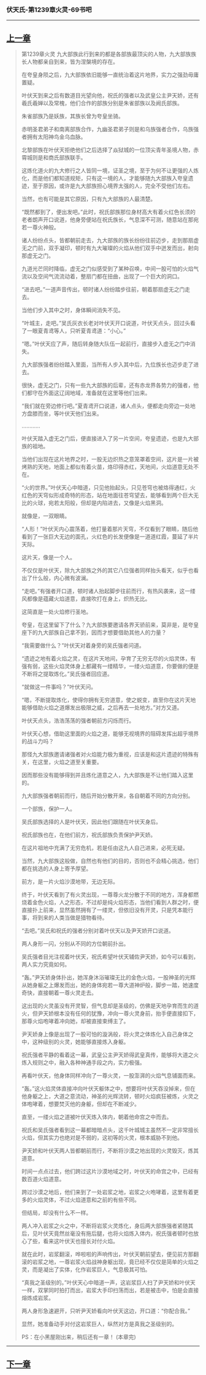 ### 伏天氏-第1239章火灵-69书吧

--------
[上一章](./342290a9f75a31c685276ea28a44f152.md)
--------


>
>
>
>第1239章火灵
>九大部族此行到来的都是各部族最顶尖的人物，九大部族族长人物都亲自到来，皆为涅槃境的存在。
>
>在夸皇身陨之后，九大部族依旧能够一直统治着这片地界，实力之强劲毋庸置疑。
>
>叶伏天到来之后有数道目光望向他，祝氏的强者以及武皇公主尹天娇，还有羲氏羲婵以及常槐，他们合作的部族分别是朱雀部族以及阙氏部族。
>
>朱雀部族乃是妖族，其族长曾为夸皇坐骑。
>
>赤明圣君弟子和南离部族合作，九幽圣君弟子则是和乌族强者合作，乌族强者拥有太阳神鸟金乌血脉。
>
>北黎部族在叶伏天拒绝他们之后选择了焱狱城的一位顶尖青年圣境人物，赤霄城则是和商氏部族联手。
>
>这炼化道火的九大修行之人皆同一境，证圣之境，至于为何不让更强的人炼化，而是他们都知道规矩，只有这一境的人，才能够随九大部族入夸皇遗迹，至于原因，或许是九大部族担心境界太强的人，完全不受他们左右。
>
>当然，也有可能是其它原因，只有九大部族的人最清楚。
>
>“既然都到了，便出发吧。”此时，祝氏部族那位身材高大有着火红色长须的老者朗声开口说道，他身旁便站在祝氏族长，气息深不可测，随意站在那宛若一尊火神般。
>
>诸人纷纷点头，皆都朝前走去，九大部族的族长纷纷往前迈步，走到那扇虚无之门前，双手凝印，顿时有九大璀璨的火焰从他们双手中迸发而出，射向那虚无之门。
>
>九道光芒同时降临，虚无之门似感受到了某种召唤，中间一股可怕的火焰气流以及空间气流流动着，整扇门都在扭曲，出现了一个巨大的洞口。
>
>“进去吧。”一道声音传出，顿时诸人纷纷踏步往前，朝着那扇虚无之门走去。
>
>当他们步入其中之时，身体瞬间消失不见。
>
>“叶城主，走吧。”吴氏灰衣长老对叶伏天开口说道，叶伏天点头，回过头看了一眼夏青鸢等人，只听夏青鸢道：“小心。”
>
>“嗯。”叶伏天应了声，随后转身随大队伍一起前行，直接步入虚无之门中消失。
>
>九大部族强者纷纷踏入里面，当所有人步入其中后，九位族长也迈步走了进去。
>
>很快，虚无之门，只有一些九大部族的后辈，还有赤龙界各势力的强者，他们都守在外面这辽阔地域，准备就在这里等他们出来。
>
>“我们就在旁边修行吧。”夏青鸢开口说道，诸人点头，便都走向旁边一处地方盘膝而坐，等叶伏天他们出来。
>
>…………
>
>叶伏天踏入虚无之门后，便直接进入了另一片空间，夸皇遗迹，也是九大部族的祖地。
>
>当他们出现在这片地界之时，一股无边炽热之意笼罩着空间，这片是一片被烤熟的天地，地面上都似有着火苗，烙印得赤红，天地间，火焰道意无处不在。
>
>“火的世界。”叶伏天心中暗道，只见他抬起头，只见苍穹也被烙得通红，火红色的天穹似形成奇特的形态，站在地面往苍穹望去，能够看到两个巨大无比的火球，宛若太阳般，但却是内陷进去，又像是火焰黑洞。
>
>就像是，一双眼睛。
>
>“人形！”叶伏天内心震荡着，他打量着那片天穹，不仅看到了眼睛，随后他看到了一张巨大无边的面孔，火红色的长发便像是一道道红霞，蔓延了半片天际。
>
>这片天，像是一个人。
>
>不仅仅是叶伏天，除九大部族之外的其它八位强者同样抬头看天，似乎也看出了什么般，内心微有波澜。
>
>“走吧。”有强者开口道，顿时诸人抬起脚步往前而行，有热风袭来，这一缕风都像是蕴藏火焰道意，直接吹打在身上，炽热无比。
>
>这简直是一处火焰修行圣地。
>
>夸皇，在这里留下了什么？九大部族要邀请各界天骄前来，莫非是，是夸皇座下的九大部族自己拿不到，因而才想要借助其他人的力量？
>
>“我需要做什么？”叶伏天对着身旁的吴氏强者问道。
>
>“遗迹之地有着火焰之灵，在这片天地间，孕育了无穷无尽的火焰灵体，有强有弱，这些火焰灵体身上都藏有一缕精华，一缕火焰道意，你要做的便是不断将之提取炼化。”吴氏强者回应道。
>
>“就做这一件事吗？”叶伏天问。
>
>“嗯，不断提取炼化，使得你拥有无穷道意，使之蜕变，直至你在这片天地能够借助火焰之道爆发出极限之威，之后再去一处地方。”对方又道。
>
>叶伏天点头，浩浩荡荡的强者朝前方闪烁而行。
>
>叶伏天心想，借助这里面的火焰之道，能够无视境界的阻碍发挥出超乎境界的战斗力吗？
>
>那怪九大部族邀请诸强者对火焰能力极为重视，应该是和这片遗迹的特殊有关，在这里，火焰之道至关重要。
>
>因而那些没有能够得到并且炼化道意之人，九大部族是不让他们踏入这里的。
>
>九大部族强者朝前而行，随后开始分散开来，各自朝着不同的方向分别。
>
>一个部族，保护一人。
>
>吴氏部族选择的人是叶伏天，因此他们跟随在叶伏天身后。
>
>祝氏部族也在，在他们前方，祝氏部族负责保护尹天娇。
>
>在这片祖地中充满了无穷危机，若是任由这九人自己进来，必死无疑。
>
>当然，九大部族这般做，自然也有他们的目的，否则也不会精心挑选，他们都在挑选的人身上寄予厚望。
>
>前方，是一片火焰沙漠地带，无边无际。
>
>终于，叶伏天看到了有火灵出现，一尊尊火龙分散于不同的地方，浑身都燃烧着金色火焰，人之形态，不过却是纯火焰形态，当他们看到人群之时，便直接扑上前来，显然虽然拥有了一缕灵，但依旧没有开灵，只是凭本能行事，将到来的人类当做是猎物看待。
>
>“去吧。”吴氏和祝氏的强者分别对着叶伏天以及尹天娇开口说道。
>
>两人身形一闪，分别从不同的方位朝前扑出。
>
>吴氏强者目光注视着叶伏天，祝氏希望叶伏天辅佐尹天娇，如今可以看到，两人实力究竟如何。
>
>“轰。”尹天娇身体扑出，她浑身沐浴璀璨无比的金色火焰，一股神圣的光辉从她身躯之上爆发而出，她的身体宛若一尊大道神炉般，脚步一踏，她速度奇快，直接朝着一尊火灵走去。
>
>这出现的火灵虽没有开灵智，但气息却是圣级的，仿佛是天地孕育而生的道火，但尹天娇根本没有任何的犹豫，冲向一尊火灵身前，抬手便直接扣下，那尊火焰咆哮着冲向她，却被直接束缚主了。
>
>尹天娇身上像是出现了一股可怕的漩涡般，将火灵之体炼化入自己身体之中，这种级别的火灵，她能够直接炼入身躯。
>
>祝氏强者平静的看着这一幕，武皇公主尹天娇得武皇真传，能够将大道之火炼入规则之中，融入各种神通手段之内，实力极强。
>
>再看叶伏天，他身体同样冲向了一尊火灵，一股澎湃的火焰气息铺面而来。
>
>“轰。”这火焰灵体直接冲向叶伏天躯体之中，想要将叶伏天吞没掉来，但在他身躯之上，大道之意流动，神圣的光辉流转，顿时火焰疯狂被炼，火灵之体咆哮着，想要焚灭他的身躯，但却在不断减少。
>
>直至，一缕火焰之道被叶伏天炼入体内，朝着他命宫之中而去。
>
>祝氏和吴氏强者看到这一幕都暗暗点头，这千叶城城主虽然不一定非常擅长火焰，但其实力也绝对是不弱的，这初等的火灵，根本威胁不到他。
>
>尹天娇和叶伏天两人皆都朝前而行，不断将沙漠之地出现的火灵毁灭，炼其道意。
>
>时间一点点过去，他们跨过这片沙漠地域之时，叶伏天的命宫之中，已经有数百道火焰道意。
>
>跨过沙漠之地后，他们来到了一处岩浆之地，岩浆之火咆哮着，这里有着更多的火焰灵体，不过火焰道意和之前的有些不同。
>
>但结局，却没有什么不一样。
>
>两人冲入岩浆之火之中，不断将岩浆火灵炼化，身后两大部族强者紧随其后，见叶伏天竟然丝毫没有拖后腿，也将火焰炼入体内，祝氏强者顿时也放心了些，看来这叶伏天也擅长对付火焰。
>
>就在此时，岩浆翻滚，哗啦啦的声响传出，叶伏天朝前望去，便见前方那翻滚的岩浆之地，一尊岩浆火焰战神身躯出现，竟已经不仅仅是简单的火焰之灵，而是凝出了实体，化作岩浆巨人，气息极其可怕。
>
>“真我之圣级别的。”叶伏天心中暗道一声，这岩浆巨人扫了尹天娇和叶伏天一样，双掌同时拍打而出，岩浆大手印扫荡而出，若是被击中，怕是会直接熔炼成岩浆。
>
>两人身形急速避开，只听尹天娇看向叶伏天这边，开口道：“你配合我。”
>
>显然，她准备动手对付这岩浆巨人，纵然对方是真我之圣级别的。
>
>PS：在小黑屋刚出来，稍后还有一章！
>(本章完)
>
>

--------
[下一章](./943890cd3edaad933475ae6822c5f5a4.md)
--------
